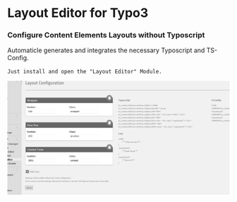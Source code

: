 # Layout Editor for Typo3
### Configure Content Elements Layouts without Typoscript

Automaticle generates and integrates the necessary Typoscript and TS-Config.
```
Just install and open the "Layout Editor" Module.
```
![Alt text](screenshot.jpg?raw=true "Screenshot")